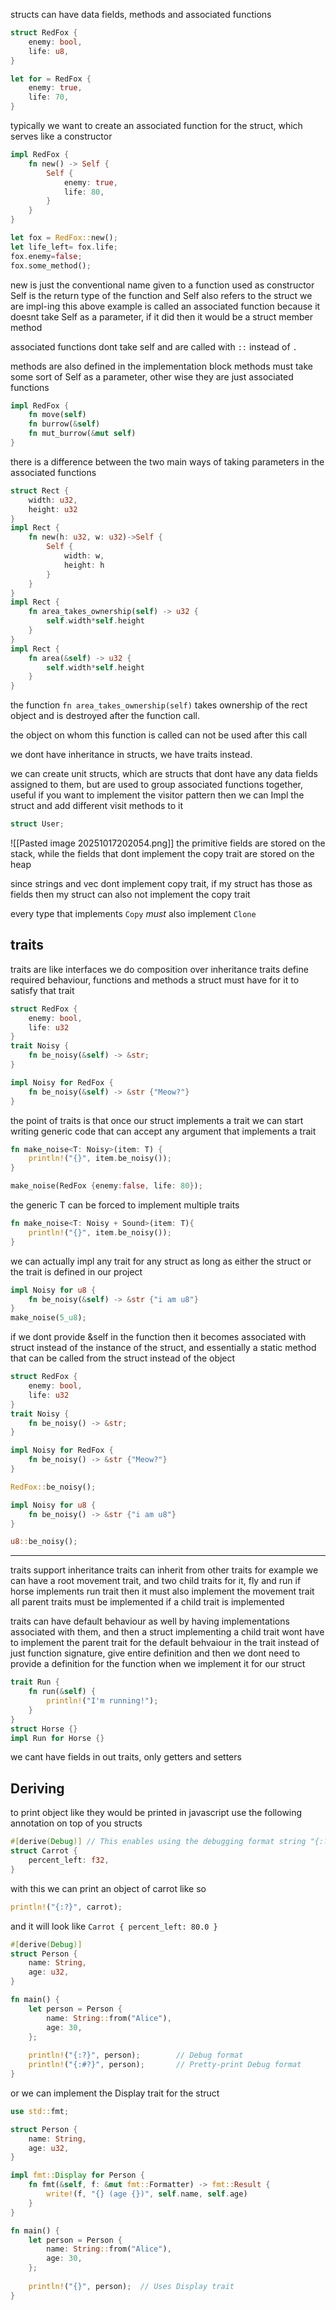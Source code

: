 structs can have data fields, methods and associated functions
```rust
struct RedFox {
	enemy: bool,
	life: u8,
}

let for = RedFox {
	enemy: true,
	life: 70,
}
```

typically we want to create an associated function for the struct, which serves like a constructor

```rust
impl RedFox {
	fn new() -> Self {
		Self {
			enemy: true,
			life: 80,
		}
	}
}

let fox = RedFox::new();
let life_left= fox.life;
fox.enemy=false;
fox.some_method();
```
new is just the conventional name given to a function used as constructor
Self is the return type of the function and Self also refers to the struct we are impl-ing
this above example is called an associated function because it doesnt take Self as a parameter, if it did then it would be a struct member method 

associated functions dont take self and are called with `::` instead of `.`

methods are also defined in the implementation block
methods must take some sort of Self as a parameter, other wise they are just associated functions
```rust
impl RedFox {
	fn move(self)
	fn burrow(&self)
	fn mut_burrow(&mut self)
}
```

there is a difference between the two main ways of taking parameters in the associated functions
```rust
struct Rect {
	width: u32,
	height: u32
}
impl Rect {
	fn new(h: u32, w: u32)->Self {
		Self {
			width: w,
			height: h
		}
	}
}
impl Rect {  
    fn area_takes_ownership(self) -> u32 {  
        self.width*self.height  
    }  
}
impl Rect {  
    fn area(&self) -> u32 {  
        self.width*self.height  
    }  
}
```

the function `fn area_takes_ownership(self)` takes ownership of the rect object and is destroyed after the function call.

the object on whom this function is called can not be used after this call

we dont have inheritance in structs, we have traits instead.

we can create unit structs, which are structs that dont have any data fields assigned to them, but are used to group associated functions together, useful if you want to implement the visitor pattern
then we can Impl the struct and add different visit methods to it

```rust
struct User;
```

![[Pasted image 20251017202054.png]]
the primitive fields are stored on the stack, while the fields that dont implement the copy trait are stored on the heap

since strings and vec dont implement copy trait, if my struct has those as fields then my struct can also not implement the copy trait

every type that implements `Copy` _must_ also implement `Clone`

## traits
traits are like interfaces
we do composition over inheritance
traits define required behaviour, functions and methods a struct must have for it to satisfy that trait

```rust
struct RedFox {
	enemy: bool,
	life: u32
}
trait Noisy {
	fn be_noisy(&self) -> &str;
}

impl Noisy for RedFox {
	fn be_noisy(&self) -> &str {"Meow?"}
}
```

the point of traits is that once our struct implements a trait we can start writing generic code that can accept any argument that implements a trait

```rust
fn make_noise<T: Noisy>(item: T) {
	println!("{}", item.be_noisy());
}

make_noise(RedFox {enemy:false, life: 80});
```
the generic T can be forced to implement multiple traits

```rust
fn make_noise<T: Noisy + Sound>(item: T){
	println!("{}", item.be_noisy());
}
```

we can actually impl any trait for any struct as long as either the struct or the trait is defined in our project
```rust
impl Noisy for u8 {
	fn be_noisy(&self) -> &str {"i am u8"}
}
make_noise(5_u8);
```

if we dont provide &self in the function then it becomes associated with struct instead of the instance of the struct, and essentially a static method that can be called from the struct instead of the object

```rust
struct RedFox {
	enemy: bool,
	life: u32
}
trait Noisy {
	fn be_noisy() -> &str;
}

impl Noisy for RedFox {
	fn be_noisy() -> &str {"Meow?"}
}

RedFox::be_noisy();

impl Noisy for u8 {
	fn be_noisy() -> &str {"i am u8"}
}

u8::be_noisy();
```

---
traits support inheritance
traits can inherit from other traits
for example we can have a root movement trait, and two child traits for it, fly and run 
if horse implements run trait then it must also implement the movement trait
all parent traits must be implemented if a child trait is implemented

traits can have default behaviour as well by having implementations associated with them, and then a struct implementing a child trait wont have to implement the parent trait
for the default behvaiour in the trait instead of just function signature, give entire definition
and then we dont need to provide a definition for the function when we implement it for our struct
```rust
trait Run {
	fn run(&self) {
		println!("I'm running!");
	}
}
struct Horse {}
impl Run for Horse {}
```

we cant have fields in out traits, only getters and setters

## Deriving
to print object like they would be printed in javascript
use the following annotation on top of you structs
```rust
#[derive(Debug)] // This enables using the debugging format string "{:?}"  
struct Carrot {  
    percent_left: f32,  
}
```
with this we can print an object of carrot like so
```rust
println!("{:?}", carrot);
```
and it will look like
`Carrot { percent_left: 80.0 }`

```rust
#[derive(Debug)]
struct Person {
    name: String,
    age: u32,
}

fn main() {
    let person = Person {
        name: String::from("Alice"),
        age: 30,
    };
    
    println!("{:?}", person);        // Debug format
    println!("{:#?}", person);       // Pretty-print Debug format
}
```

or we can implement the Display trait for the struct
```rust
use std::fmt;

struct Person {
    name: String,
    age: u32,
}

impl fmt::Display for Person {
    fn fmt(&self, f: &mut fmt::Formatter) -> fmt::Result {
        write!(f, "{} (age {})", self.name, self.age)
    }
}

fn main() {
    let person = Person {
        name: String::from("Alice"),
        age: 30,
    };
    
    println!("{}", person);  // Uses Display trait
}
```